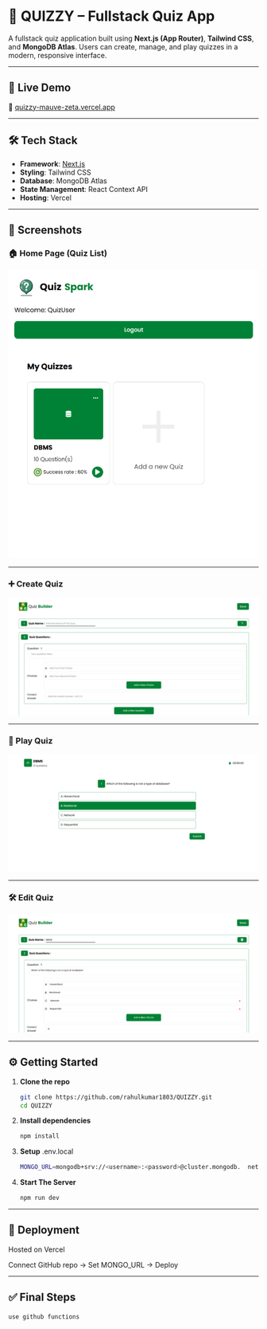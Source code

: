
# 🧠 QUIZZY – Fullstack Quiz App

A fullstack quiz application built using **Next.js (App Router)**, **Tailwind CSS**, and **MongoDB Atlas**. Users can create, manage, and play quizzes in a modern, responsive interface.

---

## 🚀 Live Demo

🔗 [quizzy-mauve-zeta.vercel.app](https://quizzy-mauve-zeta.vercel.app)

---

## 🛠️ Tech Stack

- **Framework**: [Next.js](https://nextjs.org/)
- **Styling**: Tailwind CSS
- **Database**: MongoDB Atlas
- **State Management**: React Context API
- **Hosting**: Vercel

---

## 📸 Screenshots

### 🏠 Home Page (Quiz List)

![Quiz List](./public/screenshots/quizlist.png)

---

### ➕ Create Quiz

![Create Quiz](./public/screenshots/addquiz.png)

---

### 🧠 Play Quiz

![Play Quiz](./public/screenshots/quiz.png)

---

### 🛠️ Edit Quiz

![Edit Quiz](./public/screenshots/modifyquiz.png)



---

## ⚙️ Getting Started

1. **Clone the repo**  
   ```bash
   git clone https://github.com/rahulkumar1803/QUIZZY.git
   cd QUIZZY
2. **Install dependencies**  
   ```bash
   npm install
3. **Setup** .env.local  
   ```bash
   MONGO_URL=mongodb+srv://<username>:<password>@cluster.mongodb.  net/quizzy
4. **Start The Server** 
   ```bash
   npm run dev


---

## 🚢 Deployment
Hosted on Vercel

Connect GitHub repo → Set MONGO_URL → Deploy


---

## ✅ Final Steps

```bash
use github functions 

